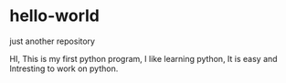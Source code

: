 # hello-world
just another repository

HI,
This is my first python program, I like learning python, It is easy and Intresting to work on python.
